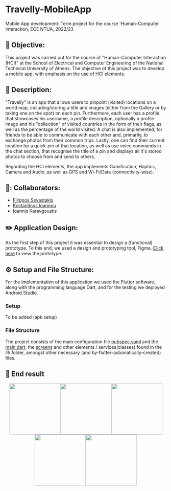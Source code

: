 # Travelly-MobileApp
Mobile App development: Term project for the course 'Human-Computer Interaction, ECE NTUA, 2022/23

## 🎯 Objective:
This project was carried out for the course of "Human-Computer Interaction (HCI)" at the School of Electrical and Computer Engineering of the National Technical University of Athens. The objective of this project was to develop a mobile app, with emphasis on the use of HCI elements.

## 📄 Description:
"Travelly" is an app that allows users to pinpoint (visited) locations on a world map, including/storing a title and images (either from the Gallery or by taking one on the spot) on each pin. Furthermore, each user has a profile that showcases his username, a profile description, optionally a profile image and his "collection" of visited countries in the form of their flags, as well as the percentage of the world visited. A chat is also implemented, for friends to be able to communicate with each other and, primarily, to exchange photos from their common trips. Lastly, one can find their current location for a quick-pin of that location, as well as use voice commands in the chat section, that recognise the title of a pin and displays all it's stored photos to choose from and send to others.

Regarding the HCI elements, the app implements Gamification, Haptics, Camera and Audio, as well as GPS and Wi-Fi/Data (connectivity-wise).

## 👥: Collaborators:
- [Filippos Sevastakis](https://github.com/FilipposSevastakis)
- [Kostantinos Ioannou](https://github.com/IoannouKon)
- Ioannis Karavgoustis

## ✏️ Application Design:
As the first step of this project it was essential to design a (functional) prototype. To this end, we used a design and prototyping tool, Figma. [Click here](https://www.figma.com/file/LYVu7oSicxmjZhLs1XdwE2/Travelly?type=design&node-id=133%3A6587&mode=design&t=bMwYuANjAcT7TgjQ-1) to view the prototype.

## ⚙️ Setup and File Structure:
For the implementation of this application we used the Flutter software, along with the programming language Dart, and for the testing we deployed Android Studio.

### Setup
To be added (apk setup)

### File Structure
The project consists of the main configuration file [pubspec.yaml](./pubspec.yaml) and the [main.dart](./lib/main.dart), the [screens](./lib/screens) and other elements / services(classes) found in the _lib_ folder, amongst other necessary (and by-flutter-automatically-created) files.

## 📱 End result
<p align="center">
  <div style="display: flex; flex-wrap: wrap; justify-content: center;">
    <img src="https://github.com/FilipposSevastakis/Travelly-MobileApp/assets/106911339/489c18cc-57e3-4ac3-a905-0603369b9af5" width="160">
    <img src="https://github.com/FilipposSevastakis/Travelly-MobileApp/assets/106911339/89f89882-bfb0-4c0f-ba30-c25ce4c42bd3" width="160">
    <img src="https://github.com/FilipposSevastakis/Travelly-MobileApp/assets/106911339/248bec54-8b15-4249-aa2c-4c4efc91d67d" width="160">
    <img src="https://github.com/FilipposSevastakis/Travelly-MobileApp/assets/106911339/b8642528-41c1-430d-aab8-bfa8096b68c1" width="160">
    <img src="https://github.com/FilipposSevastakis/Travelly-MobileApp/assets/106911339/ecbd76ef-d5a1-469e-a8e0-2d23f7ad95f8" width="160">
  </div>
</p>
